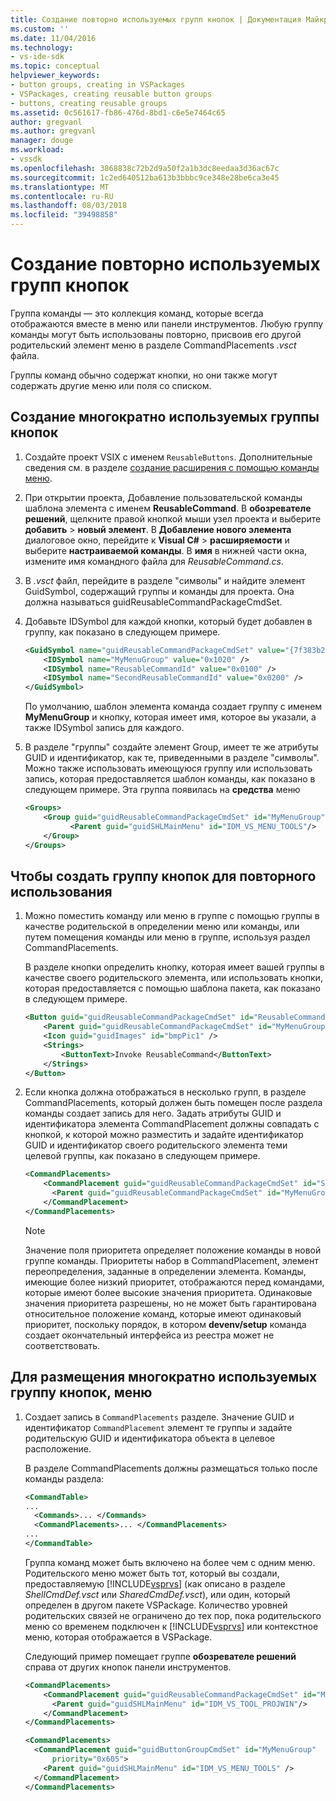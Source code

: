 ```yaml
---
title: Создание повторно используемых групп кнопок | Документация Майкрософт
ms.custom: ''
ms.date: 11/04/2016
ms.technology:
- vs-ide-sdk
ms.topic: conceptual
helpviewer_keywords:
- button groups, creating in VSPackages
- VSPackages, creating reusable button groups
- buttons, creating reusable groups
ms.assetid: 0c561617-fb86-476d-8bd1-c6e5e7464c65
author: gregvanl
ms.author: gregvanl
manager: douge
ms.workload:
- vssdk
ms.openlocfilehash: 3868838c72b2d9a50f2a1b3dc8eedaa3d36ac67c
ms.sourcegitcommit: 1c2ed640512ba613b3bbbc9ce348e28be6ca3e45
ms.translationtype: MT
ms.contentlocale: ru-RU
ms.lasthandoff: 08/03/2018
ms.locfileid: "39498858"
---
```

# <a name="create-reusable-groups-of-buttons"></a>Создание повторно используемых групп кнопок
Группа команды — это коллекция команд, которые всегда отображаются вместе в меню или панели инструментов. Любую группу команды могут быть использованы повторно, присвоив его другой родительский элемент меню в разделе CommandPlacements *.vsct* файла.  
  
 Группы команд обычно содержат кнопки, но они также могут содержать другие меню или поля со списком.  
  
## <a name="to-create-a-reusable-group-of-buttons"></a>Создание многократно используемых группы кнопок  
  
1.  Создайте проект VSIX с именем `ReusableButtons`. Дополнительные сведения см. в разделе [создание расширения с помощью команды меню](../extensibility/creating-an-extension-with-a-menu-command.md).  
  
2.  При открытии проекта, Добавление пользовательской команды шаблона элемента с именем **ReusableCommand**. В **обозревателе решений**, щелкните правой кнопкой мыши узел проекта и выберите **добавить** > **новый элемент**. В **Добавление нового элемента** диалоговое окно, перейдите к **Visual C#** > **расширяемости** и выберите **настраиваемой команды**. В **имя** в нижней части окна, измените имя командного файла для *ReusableCommand.cs*.  
  
3.  В *.vsct* файл, перейдите в разделе "символы" и найдите элемент GuidSymbol, содержащий группы и команды для проекта. Она должна называться guidReusableCommandPackageCmdSet.  
  
4.  Добавьте IDSymbol для каждой кнопки, который будет добавлен в группу, как показано в следующем примере.  
  
    ```xml  
    <GuidSymbol name="guidReusableCommandPackageCmdSet" value="{7f383b2a-c6b9-4c1d-b4b8-a26dc5b60ca1}">  
        <IDSymbol name="MyMenuGroup" value="0x1020" />  
        <IDSymbol name="ReusableCommandId" value="0x0100" />  
        <IDSymbol name="SecondReusableCommandId" value="0x0200" />  
    </GuidSymbol>  
    ```  
  
     По умолчанию, шаблон элемента команда создает группу с именем **MyMenuGroup** и кнопку, которая имеет имя, которое вы указали, а также IDSymbol запись для каждого.  
  
5.  В разделе "группы" создайте элемент Group, имеет те же атрибуты GUID и идентификатор, как те, приведенными в разделе "символы". Можно также использовать имеющуюся группу или использовать запись, которая предоставляется шаблон команды, как показано в следующем примере. Эта группа появилась на **средства** меню  
  
    ```xml  
    <Groups>  
        <Group guid="guidReusableCommandPackageCmdSet" id="MyMenuGroup" priority="0x0600">  
              <Parent guid="guidSHLMainMenu" id="IDM_VS_MENU_TOOLS"/>  
        </Group>  
    </Groups>  
    ```  
  
## <a name="to-create-a-group-of-buttons-for-reuse"></a>Чтобы создать группу кнопок для повторного использования  
  
1.  Можно поместить команду или меню в группе с помощью группы в качестве родительской в определении меню или команды, или путем помещения команды или меню в группе, используя раздел CommandPlacements.  
  
     В разделе кнопки определить кнопку, которая имеет вашей группы в качестве своего родительского элемента, или использовать кнопки, которая предоставляется с помощью шаблона пакета, как показано в следующем примере.  
  
    ```xml  
    <Button guid="guidReusableCommandPackageCmdSet" id="ReusableCommandId" priority="0x0100" type="Button">  
        <Parent guid="guidReusableCommandPackageCmdSet" id="MyMenuGroup" />  
        <Icon guid="guidImages" id="bmpPic1" />  
        <Strings>  
            <ButtonText>Invoke ReusableCommand</ButtonText>  
        </Strings>  
    </Button>  
    ```  
  
2.  Если кнопка должна отображаться в несколько групп, в разделе CommandPlacements, который должен быть помещен после раздела команды создает запись для него. Задать атрибуты GUID и идентификатора элемента CommandPlacement должны совпадать с кнопкой, к которой можно разместить и задайте идентификатор GUID и идентификатор своего родительского элемента теми целевой группы, как показано в следующем примере.  
  
    ```xml  
    <CommandPlacements>  
        <CommandPlacement guid="guidReusableCommandPackageCmdSet" id="SecondReusableCommandId" priority="0x105">  
          <Parent guid="guidReusableCommandPackageCmdSet" id="MyMenuGroup" />  
        </CommandPlacement>  
    </CommandPlacements>  
    ```  
  
    > [!NOTE]
    >  Значение поля приоритета определяет положение команды в новой группе команды. Приоритеты набор в CommandPlacement, элемент переопределения, заданные в определении элемента. Команды, имеющие более низкий приоритет, отображаются перед командами, которые имеют более высокие значения приоритета. Одинаковые значения приоритета разрешены, но не может быть гарантирована относительное положение команд, которые имеют одинаковый приоритет, поскольку порядок, в котором **devenv/setup** команда создает окончательный интерфейса из реестра может не соответствовать.  
  
## <a name="to-put-a-reusable-group-of-buttons-on-a-menu"></a>Для размещения многократно используемых группу кнопок, меню  
  
1.  Создает запись в `CommandPlacements` разделе. Значение GUID и идентификатор `CommandPlacement` элемент те группы и задайте родительскую GUID и идентификатора объекта в целевое расположение.  
  
     В разделе CommandPlacements должны размещаться только после команды раздела:  
  
    ```xml  
    <CommandTable>  
    ...  
      <Commands>... </Commands>  
      <CommandPlacements>... </CommandPlacements>  
    ...   
    </CommandTable>  
    ```  
  
     Группа команд может быть включено на более чем с одним меню. Родительского меню может быть тот, который вы создали, предоставляемую [!INCLUDE[vsprvs](../code-quality/includes/vsprvs_md.md)] (как описано в разделе *ShellCmdDef.vsct* или *SharedCmdDef.vsct*), или один, который определен в другом пакете VSPackage. Количество уровней родительских связей не ограничено до тех пор, пока родительского меню со временем подключен к [!INCLUDE[vsprvs](../code-quality/includes/vsprvs_md.md)] или контекстное меню, которая отображается в VSPackage.  
  
     Следующий пример помещает группе **обозревателе решений** справа от других кнопок панели инструментов.  
  
    ```xml  
    <CommandPlacements>  
        <CommandPlacement guid="guidReusableCommandPackageCmdSet" id="MyMenuGroup" priority="0xF00">  
          <Parent guid="guidSHLMainMenu" id="IDM_VS_TOOL_PROJWIN"/>  
        </CommandPlacement>  
    </CommandPlacements>  
    ```  
  
    ```xml  
    <CommandPlacements>  
      <CommandPlacement guid="guidButtonGroupCmdSet" id="MyMenuGroup"   
          priority="0x605">  
        <Parent guid="guidSHLMainMenu" id="IDM_VS_MENU_TOOLS" />  
      </CommandPlacement>  
    </CommandPlacements>  
  
    ```
